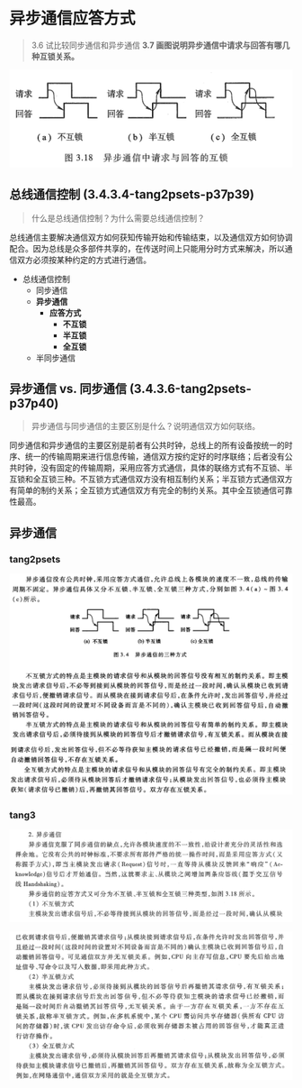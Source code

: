 
# 异步通信应答方式

> 3.6 试比较同步通信和异步通信
> **3.7 画图说明异步通信中请求与回答有哪几种互锁关系。**

![](assets/pic3.18-异步通信中请求与回答的互锁.png)

## 总线通信控制 (3.4.3.4-tang2psets-p37p39)

> 什么是总线通信控制？为什么需要总线通信控制？

总线通信主要解决通信双方如何获知传输开始和传输结束，以及通信双方如何协调配合。因为总线是众多部件共享的，在传送时间上只能用分时方式来解决，所以通信双方必须按某种约定的方式进行通信。

- 总线通信控制
	- 同步通信
	- **异步通信**
		- **应答方式**
			- **不互锁**
			- **半互锁**
			- **全互锁**
	- 半同步通信

## 异步通信 vs. 同步通信 (3.4.3.6-tang2psets-p37p40)

> 异步通信与同步通信的主要区别是什么？说明通信双方如何联络。

同步通信和异步通信的主要区别是前者有公共时钟，总线上的所有设备按统一的时序、统一的传输周期来进行信息传输，通信双方按约定好的时序联络；后者没有公共时钟，没有固定的传输周期，采用应答方式通信，具体的联络方式有不互锁、半互锁和全互锁三种。不互锁方式通信双方没有相互制约关系；半互锁方式通信双方有简单的制约关系；全互锁方式通信双方有完全的制约关系。其中全互锁通信可靠性最高。

## 异步通信

### tang2psets

![](assets/异步通信-tang2psets-p27.png)
![](assets/异步通信-tang2psets-p28.png)

### tang3

![](assets/异步通信-tang3-p61.png)

![](assets/异步通信-tang3-p62.png)

